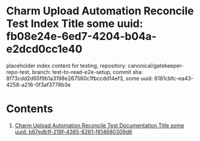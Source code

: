 # Charm Upload Automation Reconcile Test Index Title some uuid: fb08e24e-6ed7-4204-b04a-e2dcd0cc1e40
 placeholder index content for testing,  repository: canonical/gatekeeper-repo-test,  branch: test-to-read-e2e-setup,  commit sha: 8f73cdd2d65f9b1a3198e267560c1fbccdd14ef3,  some uuid: 6181cbfc-ea43-4258-a216-0f3af3778b3e

# Contents

1. [Charm Upload Automation Reconcile Test Documentation Title some uuid: b67edb1f-218f-4385-8261-f814680309d6](doc.md)